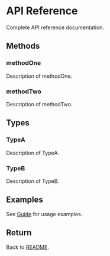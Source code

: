 # API Reference

Complete API reference documentation.

## Methods

### methodOne

Description of methodOne.

### methodTwo

Description of methodTwo.

## Types

### TypeA

Description of TypeA.

### TypeB

Description of TypeB.

## Examples

See [Guide](./guide.md) for usage examples.

## Return

Back to [README](./README.md).
